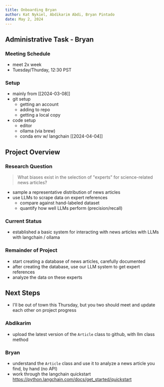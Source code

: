 ```yaml
---
title: Onboarding Bryan
author: Kat Nykiel, Abdikarim Abdi, Bryan Pintado
date: May 2, 2024
---
```


## Administrative Task - Bryan

### Meeting Schedule

- meet 2x week
- Tuesday/Thurday, 12:30 PST

### Setup

- mainly from [[2024-03-08]]
- git setup
    - getting an account
    - adding to repo
    - getting a local copy
- code setup
  - editor
  - ollama (via brew)
  - conda env w/ langchain [[2024-04-04]]

## Project Overview

### Research Question

> What biases exist in the selection of "experts" for science-related news articles?

- sample a representative distribution of news articles
- use LLMs to scrape data on expert references
  - compare against hand-labeled dataset
  - quantify how well LLMs perform (precision/recall)

### Current Status

- established a basic system for interacting with news articles with LLMs with langchain / ollama

### Remainder of Project

- start creating a database of news articles, carefully documented
- after creating the database, use our LLM system to get expert references
- analyze the data on these experts

## Next Steps

- I'll be out of town this Thursday, but you two should meet and update each other on project progress

### Abdikarim

- upload the latest version of the `Article` class to github, with llm class method

### Bryan

- understand the `Article` class and use it to analyze a news article you find, by hand (no API)
- work through the langchain quickstart https://python.langchain.com/docs/get_started/quickstart
